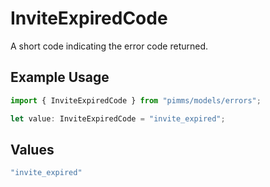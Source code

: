 # InviteExpiredCode

A short code indicating the error code returned.

## Example Usage

```typescript
import { InviteExpiredCode } from "pimms/models/errors";

let value: InviteExpiredCode = "invite_expired";
```

## Values

```typescript
"invite_expired"
```